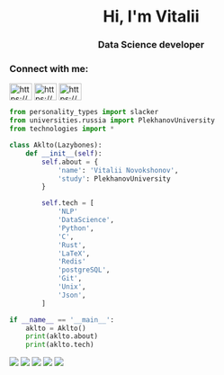 <h1 align="center">Hi, I'm Vitalii</h1>
<h3 align="center">Data Science developer</h3>


<h3 align="left">Connect with me:</h3>
<p align="left">
<a href="https://twitter.com/https://x.com/arkamraw" target="blank"><img align="center" src="https://raw.githubusercontent.com/codemaker2015/github-profile-readme-generator/master/src/images/icons/Social/twitter.svg" alt="https://x.com/arkamraw" height="30" width="40" /></a>
<a href="https://linkedin.com/in/https://www.linkedin.com/in/vitalii-novokshonov-79313024b/" target="blank"><img align="center" src="https://raw.githubusercontent.com/codemaker2015/github-profile-readme-generator/master/src/images/icons/Social/linked-in-alt.svg" alt="https://www.linkedin.com/in/vitalii-novokshonov-79313024b/" height="30" width="40" /></a>
<a href="https://medium.com/https://medium.com/@arkam.raw" target="blank"><img align="center" src="https://raw.githubusercontent.com/codemaker2015/github-profile-readme-generator/master/src/images/icons/Social/medium.svg" alt="https://medium.com/@arkam.raw" height="30" width="40" /></a>
</p>

```python
from personality_types import slacker
from universities.russia import PlekhanovUniversity
from technologies import *

class Aklto(Lazybones):
    def __init__(self):
        self.about = {
            'name': 'Vitalii Novokshonov',
            'study': PlekhanovUniversity
        }

        self.tech = [
            'NLP'
            'DataScience',
            'Python',
            'C',
            'Rust',
            'LaTeX',
            'Redis'
            'postgreSQL',
            'Git',
            'Unix',
            'Json',
        ]

if __name__ == '__main__':
    aklto = Aklto()
    print(aklto.about)
    print(aklto.tech)
```

![](http://github-profile-summary-cards.vercel.app/api/cards/stats?username=aklto&theme=algolia)
![](http://github-profile-summary-cards.vercel.app/api/cards/productive-time?username=aklto&theme=algolia&utcOffset=8)
![](http://github-profile-summary-cards.vercel.app/api/cards/profile-details?username=aklto&theme=algolia)
![](http://github-profile-summary-cards.vercel.app/api/cards/repos-per-language?username=aklto&theme=algolia)
![](http://github-profile-summary-cards.vercel.app/api/cards/most-commit-language?username=aklto&theme=algolia)
